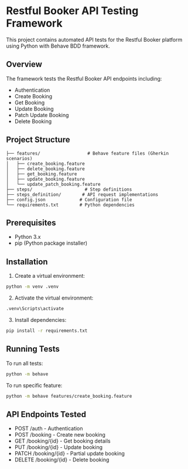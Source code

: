 # Restful Booker API Testing Framework

This project contains automated API tests for the Restful Booker platform using Python with Behave BDD framework.

## Overview

The framework tests the Restful Booker API endpoints including:
- Authentication
- Create Booking
- Get Booking
- Update Booking
- Patch Update Booking
- Delete Booking

## Project Structure

```
├── features/                  # Behave feature files (Gherkin scenarios)
│   ├── create_booking.feature
│   ├── delete_booking.feature
│   ├── get_booking.feature
│   ├── update_booking.feature
│   └── update_patch_booking.feature
├── steps/                    # Step definitions
├── steps_definition/        # API request implementations
├── config.json             # Configuration file
└── requirements.txt        # Python dependencies
```

## Prerequisites

- Python 3.x
- pip (Python package installer)

## Installation

1. Create a virtual environment:
```bash
python -m venv .venv
```

2. Activate the virtual environment:
```bash
.venv\Scripts\activate
```

3. Install dependencies:
```bash
pip install -r requirements.txt
```

## Running Tests

To run all tests:
```bash
python -m behave
```

To run specific feature:
```bash
python -m behave features/create_booking.feature
```

## API Endpoints Tested

- POST /auth - Authentication
- POST /booking - Create new booking
- GET /booking/{id} - Get booking details
- PUT /booking/{id} - Update booking
- PATCH /booking/{id} - Partial update booking
- DELETE /booking/{id} - Delete booking

